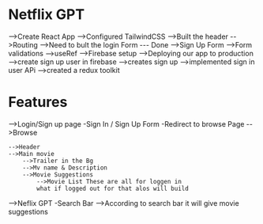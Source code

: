 # Netflix GPT

-->Create React App
-->Configured TailwindCSS 
-->Built the header 
-->Routing 
-->Need to bult the login Form --- Done
-->Sign Up Form 
-->Form validations
-->useRef
-->Firebase setup
-->Deploying our app to production
-->create sign up user in firebase
-->creates sign up 
-->implemented sign in user APi
-->created a redux toolkit


# Features
-->Login/Sign up page
    -Sign In / Sign Up Form 
    -Redirect to browse Page
-->Browse

    -->Header
    -->Main movie
        -->Trailer in the Bg
        -->Mv name & Description
        -->Movie Suggestions 
            -->Movie List These are all for loggen in 
            what if logged out for that alos will build

-->Neflix GPT
    -Search Bar
        -->According to search bar it will give movie suggestions